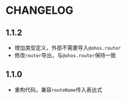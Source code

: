 # CHANGELOG
## 1.1.2

* 增加类型定义，外部不需要导入```@ohos.router```
* 修改```router```导出，与```@ohos.router```保持一致

## 1.1.0

* 重构代码，兼容```routeName```传入表达式

